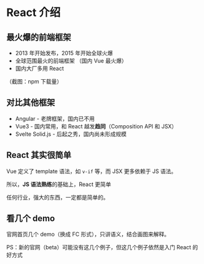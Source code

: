 # React 介绍

## 最火爆的前端框架

- 2013 年开始发布，2015 年开始全球火爆
- 全球范围最火的前端框架 （国内 Vue 最火爆）
- 国内大厂多用 React

（截图：npm 下载量）

## 对比其他框架

- Angular - 老牌框架，国内已不用
- Vue3 - 国内常用，和 React 越发**趋同**（Composition API 和 JSX）
- Svelte Solid.js - 后起之秀，国内尚未形成规模

## React 其实很简单

Vue 定义了 template 语法，如 `v-if` 等，而 JSX 更多依赖于 JS 语法。

所以，**JS 语法熟练**的基础上，React 更简单

任何行业，强大的东西，一定都是简单的。

## 看几个 demo

官网首页几个 demo（换成 FC 形式），只讲语义，结合画图来解释。

PS：新的官网（beta）可能没有这几个例子，但这几个例子依然是入门 React 的好方式
